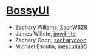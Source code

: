# [BossyUI](https://github.com/buildcom/BossyUI)

- Zachary Wlliams, [ZachW628](https://github.com/ZachW628)
- James Wilhite, [jmwilhite](https://github.com/jmwilhite)
- Zachary Coon, [zacharycoon](https://github.com/zacharycoon)
- Michael Escutia, [mescutia95](https://github.com/mescutia95)
